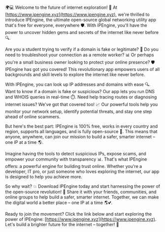 🌍💻 Welcome to the future of internet exploration! 🚀 At [https://www.ipengine.xyz](https://www.ipengine.xyz), we're thrilled to introduce IPEngine, the ultimate open-source global networking utility app that's free for everyone, everywhere 🛡️. With IPEngine, you'll have the power to uncover hidden gems and secrets of the internet like never before 🔍.

Are you a student trying to verify if a domain is fake or legitimate? 💼 Do you need to troubleshoot your connection as a remote worker? 📊 Or perhaps you're a small business owner looking to protect your online presence? 🛡️ IPEngine has got you covered! This revolutionary app empowers users of all backgrounds and skill levels to explore the internet like never before.

With IPEngine, you can look up IP addresses and domains with ease 🔍. Want to know if a domain is fake or suspicious? Our app lets you run DNS and WHOIS queries in real-time ⏱️. Need help tracing routes or diagnosing internet issues? We've got that covered too! 📈 Our powerful tools help you monitor your network setup, identify potential threats, and stay one step ahead of online scammers.

But here's the best part: IPEngine is 100% free, works in every country and region, supports all languages, and is fully open-source 💪. This means that anyone, anywhere, can join our mission to build a safer, smarter internet – one IP at a time 🌎.

Imagine having the tools to detect suspicious IPs, expose scams, and empower your community with transparency 📊. That's what IPEngine offers: a powerful engine for building trust online. Whether you're a developer, IT pro, or just someone who loves exploring the internet, our app is designed to help you achieve more.

So why wait? 💥 Download IPEngine today and start harnessing the power of the open-source revolution! 🚀 Share it with your friends, communities, and online groups to help build a safer, smarter internet. Together, we can make the digital world a better place – one IP at a time 🌎💕.

Ready to join the movement? Click the link below and start exploring the power of IPEngine: [https://www.ipengine.xyz](https://www.ipengine.xyz). Let's build a brighter future for the internet – together! 💪